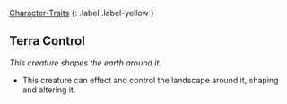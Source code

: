 [Character-Traits](Game/Core/Character-Traits)
{: .label .label-yellow }
## Terra Control
*This creature shapes the earth around it.*

* This creature can effect and control the landscape around it, shaping and altering it.
